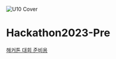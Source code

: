 ![U10 Cover](https://github.com/jeongbaebang/Hackathon2023-Pre/assets/57677452/7e724510-b92a-474e-9daf-a1a979931404)
# Hackathon2023-Pre
[해커톤 대회 준비용](https://github.com/jeongbaebang/Hackathon2023-Pre/wiki)

